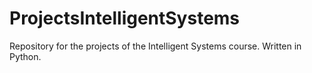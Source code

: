 # ProjectsIntelligentSystems
Repository for the projects of the Intelligent Systems course. Written in Python.
